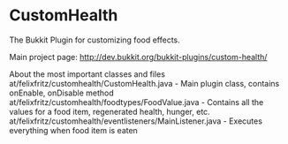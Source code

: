 CustomHealth
============

The Bukkit Plugin for customizing food effects.

Main project page: http://dev.bukkit.org/bukkit-plugins/custom-health/

About the most important classes and files
at/felixfritz/customhealth/CustomHealth.java - Main plugin class, contains onEnable, onDisable method
at/felixfritz/customhealth/foodtypes/FoodValue.java - Contains all the values for a food item, regenerated health, hunger, etc.
at/felixfritz/customhealth/eventlisteners/MainListener.java - Executes everything when food item is eaten
